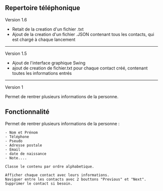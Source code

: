 ## Repertoire téléphonique

Version 1.6

- Retait de la creation d'un fichier .txt
- Ajout de la creation d'un fichier .JSON contenant tous les contacts, qui est chargé à chaque lancement

----------------------------------------------------------------------------------------------------------

Version 1.5

- Ajout de l'interface graphique Swing
- ajout de creation de fichier.txt pour chaque contact créé, contenant toutes les informations entrés

---------------------------------------------------------------------------------------------------------

Version 1

Permet de rentrer plusieurs informations de la personne.


## Fonctionnalité

Permet de rentrer plusieurs informations de la personne :

    - Nom et Prénom
    - Téléphone
    - Pseudo
    - Adresse postale
    - Email
    - date de naissance
    - Note....

    Classe le contenu par ordre alphabetique.
    
    Afficher chaque contact avec leurs informations.
    Naviguer entre les contacts avec 2 bouttons "Previous" et "Next".
    Supprimer le contact si besoin.
